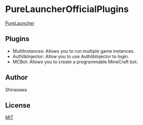 # PureLauncherOfficialPlugins

[PureLauncher](https://github.com/Apisium/PureLauncher)

## Plugins

- MultiInstances: Allows you to run multiple game instances.
- AuthlibInjector: Allow you to use AuthlibInjector to login.
- MCBot: Allows you to create a programmable MineCraft bot.

## Author

Shirasawa

## License

[MIT](./LICENSE)
